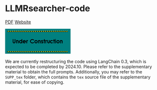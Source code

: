 # LLMRsearcher-code

[PDF]() [Website]()

<img src="README.assets/UNDER_CONSTRUCTION.png" style="zoom:80%;" />

We are currently restructuring the code using LangChain 0.3, which is expected to be completed by 2024.10. Please refer to the supplementary material to obtain the full prompts. Additionally, you may refer to the `SUPP_tex` folder, which contains the `tex` source file of the supplementary material, for ease of copying.